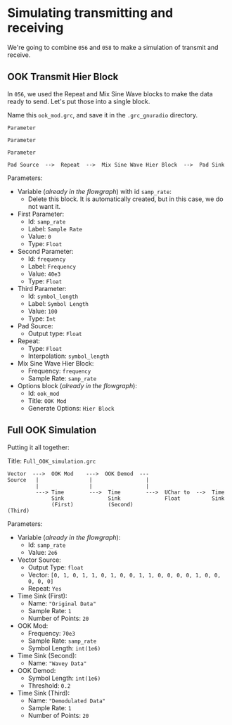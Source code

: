 # Simulating transmitting and receiving

We're going to combine `056` and `058` to make a simulation of transmit and receive.

## OOK Transmit Hier Block

In `056`, we used the Repeat and Mix Sine Wave blocks to make the data ready to send. Let's put those into a single block.

Name this `ook_mod.grc`, and save it in the `.grc_gnuradio` directory.

```
Parameter

Parameter

Parameter

Pad Source  -->  Repeat  -->  Mix Sine Wave Hier Block  -->  Pad Sink
```

Parameters:

- Variable (_already in the flowgraph_) with id `samp_rate`:
  - Delete this block. It is automatically created, but in this case, we do not want it.
- First Parameter:
  - Id: `samp_rate`
  - Label: `Sample Rate`
  - Value: `0`
  - Type: `Float`
- Second Parameter:
  - Id: `frequency`
  - Label: `Frequency`
  - Value: `40e3`
  - Type: `Float`
- Third Parameter:
  - Id: `symbol_length`
  - Label: `Symbol Length`
  - Value: `100`
  - Type: `Int`
- Pad Source:
  - Output type: `Float`
- Repeat:
  - Type: `Float`
  - Interpolation: `symbol_length`
- Mix Sine Wave Hier Block:
  - Frequency: `frequency`
  - Sample Rate: `samp_rate`
- Options block (_already in the flowgraph_):
  - Id: `ook_mod`
  - Title: `OOK Mod`
  - Generate Options: `Hier Block`

## Full OOK Simulation

Putting it all together:

Title: `Full_OOK_simulation.grc`

```
Vector  --->  OOK Mod    --->  OOK Demod  --- 
Source   |                |                 |
         |                |                 |
         ---> Time        --->  Time        --->  UChar to  -->  Time
              Sink              Sink              Float          Sink
              (First)           (Second)                         (Third)
```

Parameters:

- Variable (_already in the flowgraph_):
  - Id: `samp_rate`
  - Value: `2e6`
- Vector Source:
  - Output Type: `float`
  - Vector: `[0, 1, 0, 1, 1, 0, 1, 0, 0, 1, 1, 0, 0, 0, 0, 1, 0, 0, 0, 0, 0]`
  - Repeat: `Yes`
- Time Sink (First):
  - Name: `"Original Data"`
  - Sample Rate: `1`
  - Number of Points: `20`
- OOK Mod:
  - Frequency: `70e3`
  - Sample Rate: `samp_rate`
  - Symbol Length: `int(1e6)`
- Time Sink (Second):
  - Name: `"Wavey Data"`
- OOK Demod:
  - Symbol Length: `int(1e6)`
  - Threshold: `0.2`
- Time Sink (Third):
  - Name: `"Demodulated Data"`
  - Sample Rate: `1`
  - Number of Points: `20`
